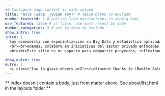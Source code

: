 ```yaml
---
## Configure page content in wide column
title: "Hola :wave: ¿Quién soy?" # leave blank to exclude
number_featured: 1 # pulling from mainSections in config.toml
use_featured: false # if false, use most recent by date
number_categories: 3 # set to zero to exclude
show_intro: true
intro: |
  Soy economista con especialización en Big Data y estadistica aplicada. Trabajo en la [Dirección de Población](https://www.gob.pe/37197-ministerio-de-la-mujer-y-poblaciones-vulnerables-infopoblacion) del MIMP, donde analizo datos demográficos para contribuir al diseño de políticas públicas. En [Quantum Data Consulting](https://quantumdataconsultants.com/) lidero proyectos de recopilación de información de campo en contextos complejos, utilizando herramientas como KoBoToolBox, ODK y QGIS. 
  <br><br>Además, colaboro en iniciativas del sector privado enfocadas en análisis avanzado, visualización interactiva y modelos predictivos. Utilizo tecnologías como R, Python, Stata, SPSS, Power BI y Shiny, y trabajo con entornos Big Data como Apache Spark y servicios en la nube como GCP y AWS.
  <br><br>Este sitio es mi espacio para compartir proyectos, reflexiones sobre datos aplicados a la toma de decisiones y herramientas que buscan acercar la tecnología a quienes diseñan soluciones para el mundo real.

show_outro: true
outro: |
  <i class="fas fa-glass-cheers pr2"></i>Sincere thanks to [Maëlle Salmon](https://masalmon.eu/) for her help naming this Hugo theme!
---
```


** index doesn't contain a body, just front matter above.
See about/list.html in the layouts folder **